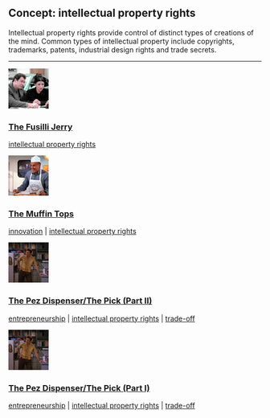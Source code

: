 ## Concept: intellectual property rights

Intellectual property rights provide control of distinct types of creations of the mind. Common types of intellectual property include copyrights, trademarks, patents, industrial design rights and trade secrets.

<hr>
<div class="clip-listing">
<img src="media/icons/fusilli_jerry_clip1.jpg" alt="The Fusilli Jerry icon">

### [The Fusilli Jerry](../clip/62/)

[intellectual property rights](/concept/intellectual-property-rights/)
</div>

<div class="clip-listing">
<img src="media/icons/muffin_tops_clip2__.jpg" alt="The Muffin Tops icon">

### [The Muffin Tops](../clip/85/)

[innovation](/concept/innovation/) | [intellectual property rights](/concept/intellectual-property-rights/)
</div>

<div class="clip-listing">
<img src="media/icons/pez_dispenser_pick_.jpg" alt="The Pez Dispenser/The Pick (Part II) icon">

### [The Pez Dispenser/The Pick (Part II)](../clip/92/)

[entrepreneurship](/concept/entrepreneurship/) | [intellectual property rights](/concept/intellectual-property-rights/) | [trade-off](/concept/trade-off/)
</div>

<div class="clip-listing">
<img src="media/icons/pez_dispenser_pick.jpg" alt="The Pez Dispenser/The Pick (Part I) icon">

### [The Pez Dispenser/The Pick (Part I)](../clip/91/)

[entrepreneurship](/concept/entrepreneurship/) | [intellectual property rights](/concept/intellectual-property-rights/) | [trade-off](/concept/trade-off/)
</div>

